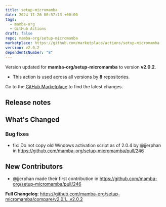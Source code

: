 ```yaml
---
title: setup-micromamba
date: 2024-11-26 00:57:13 +00:00
tags:
  - mamba-org
  - GitHub Actions
draft: false
repo: mamba-org/setup-micromamba
marketplace: https://github.com/marketplace/actions/setup-micromamba
version: v2.0.2
dependentsNumber: "8"
---
```



Version updated for **mamba-org/setup-micromamba** to version **v2.0.2**.
- This action is used across all versions by **8** repositories.

Go to the [GitHub Marketplace](https://github.com/marketplace/actions/setup-micromamba) to find the latest changes.

## Release notes

<!-- Release notes generated using configuration in .github/release.yml at v2.0.2 -->

## What's Changed
### Bug fixes
* fix: Do not copy old Windows activation script as of 2.0.4 by @jjerphan in https://github.com/mamba-org/setup-micromamba/pull/246

## New Contributors
* @jjerphan made their first contribution in https://github.com/mamba-org/setup-micromamba/pull/246

**Full Changelog**: https://github.com/mamba-org/setup-micromamba/compare/v2.0.1...v2.0.2
